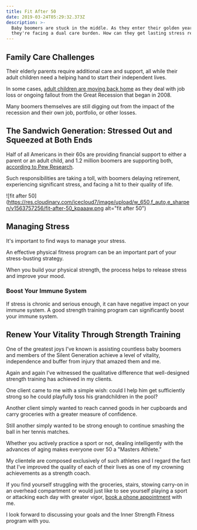 ```yaml
---
title: Fit After 50
date: 2019-03-24T05:29:32.373Z
description: >-
  Baby boomers are stuck in the middle. As they enter their golden years,
  they're facing a dual care burden. How can they get lasting stress relief?
---
```

## Family Care Challenges

Their elderly parents require additional care and support, all while their adult children need a helping hand to start their independent lives.

In some cases, <a href="https://www.wsj.com/articles/i-was-hoping-to-be-retired-the-cost-of-supporting-parents-and-adult-children-1542381023" target="blank">adult children are moving back home</a> as they deal with job loss or ongoing fallout from the Great Recession that began in 2008.

Many boomers themselves are still digging out from the impact of the recession and their own job, portfolio, or other losses.

## The Sandwich Generation: Stressed Out and Squeezed at Both Ends

Half of all Americans in their 60s are providing financial support to either a parent or an adult child, and 1.2 million boomers are supporting both, <a href="http://www.pewsocialtrends.org/2013/01/30/the-sandwich-generation/" target="blank">according to Pew Research</a>. 

Such responsibilities are taking a toll, with boomers delaying retirement, experiencing significant stress, and facing a hit to their quality of life. 

![fit after 50](https://res.cloudinary.com/icecloud7/image/upload/w_650,f_auto,e_sharpen/v1563757256/fit-after-50_kpaaaw.png alt="fit after 50")

## Managing Stress

It's important to find ways to manage your stress. 

An effective physical fitness program can be an important part of your stress-busting strategy.

When you build your physical strength, the process helps to release stress and improve your mood. 

### Boost Your Immune System

If stress is chronic and serious enough, it can have negative impact on your immune system. A good strength training program can significantly boost your immune system.

## Renew Your Vitality Through Strength Training

One of the greatest joys I’ve known is assisting countless baby boomers and members of the Silent Generation achieve a level of vitality, independence and buffer from injury that amazed them and me.

Again and again I’ve witnessed the qualitative difference that well-designed strength training has achieved in my clients.

One client came to me with a simple wish: could I help him get sufficiently strong so he could playfully toss his grandchildren in the pool?

Another client simply wanted to reach canned goods in her cupboards and carry groceries with a greater measure of confidence.

Still another simply wanted to be strong enough to continue smashing the ball in her tennis matches.

Whether you actively practice a sport or not, dealing intelligently with the advances of aging makes everyone over 50 a "Masters Athlete." 

My clientele are composed exclusively of such athletes and I regard the fact that I’ve improved the quality of each of their lives as one of my crowning achievements as a strength coach.

If you find yourself struggling with the groceries, stairs, stowing carry-on in an overhead compartment or would just like to see yourself playing a sport or attacking each day with greater vigor, <a href="https://calendly.com/isfny/15min" target="blank">book a phone appointment</a> with me.

I look forward to discussing your goals and the Inner Strength Fitness program with you.

